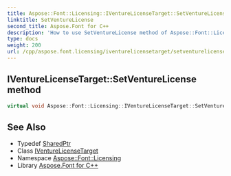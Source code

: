 ```yaml
---
title: Aspose::Font::Licensing::IVentureLicenseTarget::SetVentureLicense method
linktitle: SetVentureLicense
second_title: Aspose.Font for C++
description: 'How to use SetVentureLicense method of Aspose::Font::Licensing::IVentureLicenseTarget class in C++.'
type: docs
weight: 200
url: /cpp/aspose.font.licensing/iventurelicensetarget/setventurelicense/
---
```

## IVentureLicenseTarget::SetVentureLicense method




```cpp
virtual void Aspose::Font::Licensing::IVentureLicenseTarget::SetVentureLicense(System::SharedPtr<VentureLicense> license)=0
```

## See Also

* Typedef [SharedPtr](../../../system/sharedptr/)
* Class [IVentureLicenseTarget](../)
* Namespace [Aspose::Font::Licensing](../../)
* Library [Aspose.Font for C++](../../../)
